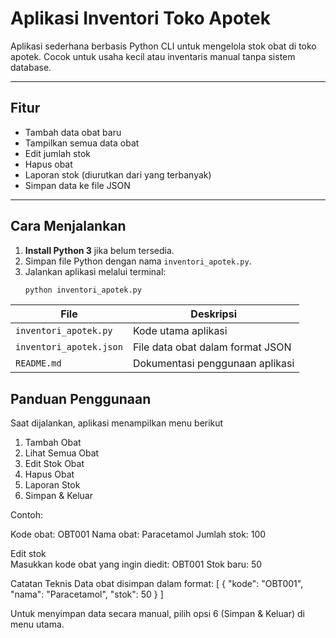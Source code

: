 # Aplikasi Inventori Toko Apotek

Aplikasi sederhana berbasis Python CLI untuk mengelola stok obat di toko apotek. Cocok untuk usaha kecil atau inventaris manual tanpa sistem database.

---

## Fitur

- Tambah data obat baru
- Tampilkan semua data obat
- Edit jumlah stok
- Hapus obat
- Laporan stok (diurutkan dari yang terbanyak)
- Simpan data ke file JSON

---

## Cara Menjalankan

1. **Install Python 3** jika belum tersedia.
2. Simpan file Python dengan nama `inventori_apotek.py`.
3. Jalankan aplikasi melalui terminal:
   ```bash
   python inventori_apotek.py
| File                    | Deskripsi                        |
| ----------------------- | -------------------------------- |
| `inventori_apotek.py`   | Kode utama aplikasi              |
| `inventori_apotek.json` | File data obat dalam format JSON |
| `README.md`             | Dokumentasi penggunaan aplikasi  |

## Panduan Penggunaan 
Saat dijalankan, aplikasi menampilkan menu berikut
1. Tambah Obat
2. Lihat Semua Obat
3. Edit Stok Obat
4. Hapus Obat
5. Laporan Stok
6. Simpan & Keluar

Contoh:

Kode obat: OBT001
Nama obat: Paracetamol
Jumlah stok: 100

Edit stok  
Masukkan kode obat yang ingin diedit: OBT001
Stok baru: 50


Catatan Teknis
Data obat disimpan dalam format:
[
  {
    "kode": "OBT001",
    "nama": "Paracetamol",
    "stok": 50
  }
]

Untuk menyimpan data secara manual, pilih opsi 6 (Simpan & Keluar) di menu utama.





